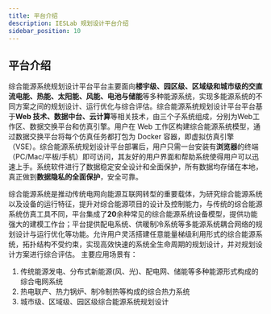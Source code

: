 ```yaml
---
title: 平台介绍
description: IESLab 规划设计平台介绍
sidebar_position: 10
---
```


## 平台介绍

综合能源系统规划设计平台平台主要面向**楼宇级、园区级、区域级和城市级的交直流电能、热能、太阳能、风能、电池与储能**等多种能源系统，实现多能源系统的不同方案之间的规划设计、运行优化与综合评估。综合能源系统规划设计平台平台基于**Web 技术、数据中台、云计算**等相关技术，由三个子系统组成，分别为Web工作区、数据交换平台和仿真引擎。用户在 Web 工作区构建综合能源系统模型，通过数据交换平台将每个仿真任务都打包为 Docker 容器，即虚拟仿真引擎（VSE）。综合能源系统规划设计平台部署后，用户只需一台安装有**浏览器**的终端（PC/Mac/平板/手机）即可访问，其友好的用户界面和帮助系统使得用户可以迅速上手。系统软件进行了数据稳定安全设计和全面保护，所有数据均存储在本地，真正做到**数据隐私的全面保护**，安全可靠。

综合能源系统是推动传统电网向能源互联网转型的重要载体，为研究综合能源系统以及设备的运行特征，提升对综合能源项目的设计及控制能力，与传统的综合能源系统仿真工具不同，平台集成了**20**余种常见的综合能源系统设备模型，提供功能强大的建模工作台；平台提供配电系统、供暖制冷系统等多能源系统耦合网络的规划设计与运行优化等功能。允许用户灵活搭建任意能量梯级利用形式的综合能源系统，拓扑结构不受约束，实现高效快速的系统全生命周期的规划设计，并对规划设计方案进行综合评估。
主要应用场景有：

1.	传统能源发电、分布式新能源(风、光)、配电网、储能等多种能源形式构成的综合电网系统
2.	热电联产、热力锅炉、制冷制热等构成的综合热力系统
3.	城市级、区域级、园区级综合能源系统规划设计
